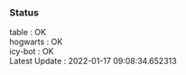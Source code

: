 ### Status


table : OK  
hogwarts : OK  
icy-bot : OK  
Latest Update : 2022-01-17 09:08:34.652313

